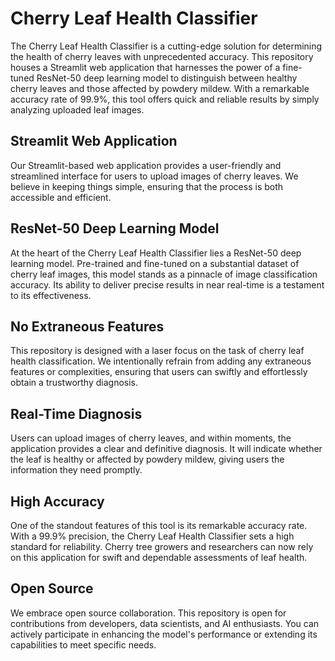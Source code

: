 # Cherry Leaf Health Classifier


The Cherry Leaf Health Classifier is a cutting-edge solution for determining the health of cherry leaves with unprecedented accuracy. This repository houses a Streamlit web application that harnesses the power of a fine-tuned ResNet-50 deep learning model to distinguish between healthy cherry leaves and those affected by powdery mildew. With a remarkable accuracy rate of 99.9%, this tool offers quick and reliable results by simply analyzing uploaded leaf images.

## Streamlit Web Application

Our Streamlit-based web application provides a user-friendly and streamlined interface for users to upload images of cherry leaves. We believe in keeping things simple, ensuring that the process is both accessible and efficient.

## ResNet-50 Deep Learning Model

At the heart of the Cherry Leaf Health Classifier lies a ResNet-50 deep learning model. Pre-trained and fine-tuned on a substantial dataset of cherry leaf images, this model stands as a pinnacle of image classification accuracy. Its ability to deliver precise results in near real-time is a testament to its effectiveness.

## No Extraneous Features

This repository is designed with a laser focus on the task of cherry leaf health classification. We intentionally refrain from adding any extraneous features or complexities, ensuring that users can swiftly and effortlessly obtain a trustworthy diagnosis.

## Real-Time Diagnosis

Users can upload images of cherry leaves, and within moments, the application provides a clear and definitive diagnosis. It will indicate whether the leaf is healthy or affected by powdery mildew, giving users the information they need promptly.

## High Accuracy

One of the standout features of this tool is its remarkable accuracy rate. With a 99.9% precision, the Cherry Leaf Health Classifier sets a high standard for reliability. Cherry tree growers and researchers can now rely on this application for swift and dependable assessments of leaf health.

## Open Source

We embrace open source collaboration. This repository is open for contributions from developers, data scientists, and AI enthusiasts. You can actively participate in enhancing the model's performance or extending its capabilities to meet specific needs.

